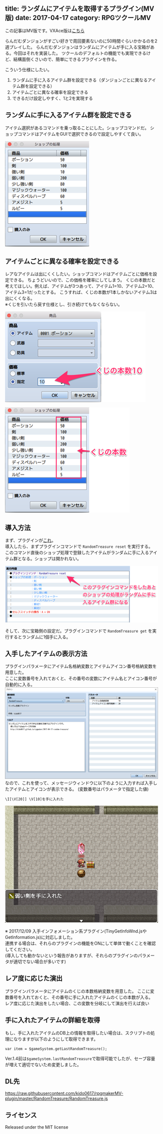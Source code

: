 title: ランダムにアイテムを取得するプラグイン(MV版)
date: 2017-04-17
category: RPGツクールMV
---

この記事はMV版です。VXAce版は[こちら](/rpgmaker/2018-08-03-random-treasure-vxace)

らんだむダンジョンがすごい好きで周回要素ないのに50時間ぐらいかかるのを2週プレイした。
らんだむダンジョンはランダムにアイテムが手に入る宝箱がある。今回はそれを実装した。
ツクールのデフォルトの機能でも実現できるけど、結構面倒くさいので、簡単にできるプラグインを作る。

こういう仕様にしたい。

1. ランダムに手に入るアイテム群を設定できる（ダンジョンごとに異なるアイテム群を設定できる）
2. アイテムごとに異なる確率を設定できる
3. できるだけ設定しやすく、1と2を実現する

## ランダムに手に入るアイテム群を設定できる

アイテム選択があるコマンドを乗っ取ることにした。ショップコマンドだ。
ショップコマンドはアイテムをGUIで選択できるので設定しやすくて良い。

![ショップコマンド](/img/2017-04-17-random-treasure/shop.png)

## アイテムごとに異なる確率を設定できる

レアなアイテムは出にくくしたい。ショップコマンドはアイテムごとに価格を設定できる。
ちょうどいいので、この価格を確率にしてしまう。
くじの本数だと考えてほしい。例えば、アイテムが3つあって、アイテム1=10、アイテム2=10、アイテム3=1だったとする。
こうすれば、くじの本数が1本しかないアイテム3は出にくくなる。  
※くじを引いたら戻す仕様とし、引き続けてもなくならない。

![確率](/img/2017-04-17-random-treasure/rate.png)

![確率一覧](/img/2017-04-17-random-treasure/ratelist.png)

## 導入方法

まず、プラグインが[これ](https://raw.githubusercontent.com/kido0617/rpgmakerMV-plugin/master/RandomTreasure/RandomTreasure.js)。  
導入したら、まずプラグインコマンドで `RandomTreasure reset` を実行する。  
このコマンド直後のショップ処理で登録したアイテムがランダムに手に入るアイテム群となる。ショップは開かれない。

![設定プラグインコマンド](/img/2017-04-17-random-treasure/plugin-command1.png)

そして、次に宝箱側の設定だ。プラグインコマンドで `RandomTreasure get` を実行するとランダムに1個手に入る。

## 入手したアイテムの表示方法

プラグインパラメータにアイテム名格納変数とアイテムアイコン番号格納変数を用意した。  
ここに変数番号を入れておくと、その番号の変数にアイテム名とアイコン番号が自動的に入る。  
![パラメータ](/img/2017-04-17-random-treasure/param.png)
なので、これを使って、メッセージウィンドウに以下のように入力すれば入手したアイテムとアイコンが表示できる。
(変数番号はパラメータで指定した値)
```
\I[\V[20]] \V[10]を手に入れた
```

![ランダムに取得](/img/2017-04-17-random-treasure/get.png)

※ 2017/12/09 入手インフォメーション系プラグイン(TinyGetInfoWnd.jsやGetInformation.js)に対応しました。  
連携する場合は、それらのプラグインの機能をONにして単体で動くことを確認してください。  
(導入しても動かないという報告がありますが、それらのプラグインのパラメータが適切でない場合が多いです)


## レア度に応じた演出

プラグインパラメータにアイテムのくじの本数格納変数を用意した。
ここに変数番号を入れておくと、その番号に手に入れたアイテムのくじの本数が入る。
レア度に応じた演出をしたい場合、この変数を分岐にして演出を行えば良い


## 手に入れたアイテムの詳細を取得

もし、手に入れたアイテムのDB上の情報を取得したい場合は、スクリプトの処理になりますが以下のようにして取得できます。  
```
var item = $gameSystem.getLastRandomTreasure();
```

Ver.1.4前は`$gameSystem.lastRandomTreasure`で取得可能でしたが、セーブ容量が増えて適切でないため変更しました。

## DL先

<https://raw.githubusercontent.com/kido0617/rpgmakerMV-plugin/master/RandomTreasure/RandomTreasure.js>


## ライセンス

Released under the MIT license